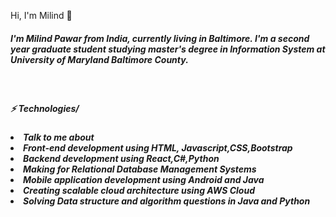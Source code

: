 Hi, I'm Milind  👋

<h5>
I'm Milind Pawar from India, currently living in Baltimore. I'm a second year graduate student studying master's degree in Information System  at University of Maryland Baltimore County.
</h5>
<br>
<h5>⚡ Technologies/<h5>
<ui>
<li>Talk to me about</li>
<li>Front-end development using HTML, Javascript,CSS,Bootstrap</li>
<li>Backend development using React,C#,Python</li>
<li>Making for Relational Database Management Systems</li>
<li>Mobile application development using Android and Java</li>
<li>Creating scalable cloud architecture using AWS Cloud</li>
<li>Solving Data structure and algorithm questions in Java and Python</li>
</ui>

